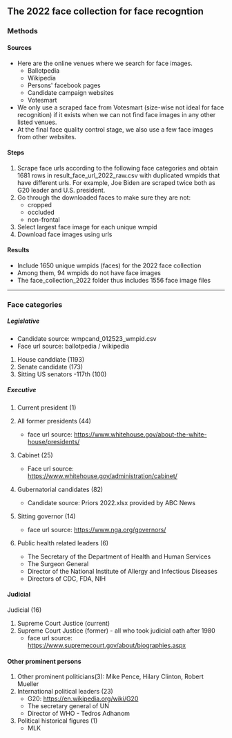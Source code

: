 ## The 2022 face collection for face recogntion

### Methods

#### Sources
- Here are the online venues where we search for face images.  
    - Ballotpedia 
    - Wikipedia
    - Persons' facebook pages
    - Candidate campaign websites
    - Votesmart
- We only use a scraped face from Votesmart (size-wise not ideal for face recognition) if it exists when we can not find face images in any other listed venues. 
- At the final face quality control stage, we also use a few face images from other websites.


#### Steps
1. Scrape face urls according to the following face categories and obtain 1681 rows in result_face_url_2022_raw.csv with duplicated wmpids that have different urls. For example, Joe Biden are scraped twice both as G20 leader and U.S. president.
2. Go through the downloaded faces to make sure they are not:
    - cropped
    - occluded
    - non-frontal
3. Select largest face image for each unique wmpid
4. Download face images using urls 

#### Results
- Include 1650 unique wmpids (faces) for the 2022 face collection
- Among them, 94 wmpids do not have face images
- The face_collection_2022 folder thus includes 1556 face image files

-------------------------------------------

### Face categories

##### Legislative
- Candidate source: wmpcand_012523_wmpid.csv
- Face url source: ballotpedia / wikipedia

1. House canddiate (1193)
2. Senate candidate (173) 
3. Sitting US senators -117th (100)

##### Executive
1. Current president (1)

2. All former presidents (44)
    - face url source: https://www.whitehouse.gov/about-the-white-house/presidents/
    
3. Cabinet (25) 
    - Face url source: https://www.whitehouse.gov/administration/cabinet/
    
4. Gubernatorial candidates (82)
    - Candidate source: Priors 2022.xlsx provided by ABC News

5. Sitting governor (14)
    - face url source: https://www.nga.org/governors/
    
6. Public health related leaders (6)
    - The Secretary of the Department of Health and Human Services
    - The Surgeon General
    - Director of the National Institute of Allergy and Infectious Diseases
    - Directors of CDC, FDA, NIH

#### Judicial
Judicial (16)
1. Supreme Court Justice (current)
2. Supreme Court Justice (former) - all who took judicial oath after 1980
    - face url source: https://www.supremecourt.gov/about/biographies.aspx

#### Other prominent persons
1. Other prominent politicians(3): Mike Pence, Hilary Clinton, Robert Mueller
2. International political leaders (23)
    - G20: https://en.wikipedia.org/wiki/G20
    - The secretary general of UN
    - Director of WHO - Tedros Adhanom
3. Political historical figures (1)
    - MLK


